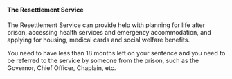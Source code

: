 ####  **The Resettlement Service**

The Resettlement Service can provide help with planning for life after prison,
accessing health services and emergency accommodation, and applying for
housing, medical cards and social welfare benefits.

You need to have less than 18 months left on your sentence and you need to be
referred to the service by someone from the prison, such as the Governor,
Chief Officer, Chaplain, etc.
